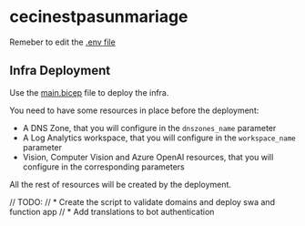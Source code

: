 # cecinestpasunmariage

Remeber to edit the [.env file](www/.env)

## Infra Deployment

Use the [main.bicep](infra/main.bicep) file to deploy the infra.

You need to have some resources in place before the deployment:

* A DNS Zone, that you will configure in the `dnszones_name` parameter
* A Log Analytics workspace, that you will configure in the `workspace_name` parameter
* Vision, Computer Vision and Azure OpenAI resources, that you will configure in the corresponding parameters

All the rest of resources will be created by the deployment.

// TODO:
//      * Create the script to validate domains and deploy swa and function app
//      * Add translations to bot authentication